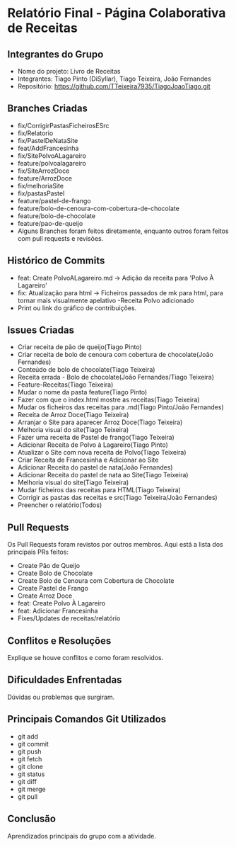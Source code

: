 # Relatório Final - Página Colaborativa de Receitas

## Integrantes do Grupo

* Nome do projeto: Livro de Receitas
* Integrantes: Tiago Pinto (DiSyllar), Tiago Teixeira, João Fernandes
* Repositório: https://github.com/TTeixeira7935/TiagoJoaoTiago.git

## Branches Criadas

* fix/CorrigirPastasFicheirosESrc
* fix/Relatorio
* fix/PastelDeNataSite
* feat/AddFrancesinha
* fix/SitePolvoALagareiro
* feature/polvoalagareiro
* fix/SiteArrozDoce
* feature/ArrozDoce
* fix/melhoriaSite
* fix/pastasPastel
* feature/pastel-de-frango
* feature/bolo-de-cenoura-com-cobertura-de-chocolate
* feature/bolo-de-chocolate
* feature/pao-de-queijo
* Alguns Branches foram feitos diretamente, enquanto outros foram feitos com pull requests e revisões.

## Histórico de Commits

* feat: Create PolvoALagareiro.md -> Adição da receita para 'Polvo À Lagareiro'
* fix: Atualização para html -> Ficheiros passados de mk para html, para tornar mais visualmente apelativo -Receita Polvo adicionado
* Print ou link do gráfico de contribuições.

## Issues Criadas

* Criar receita de pão de queijo(Tiago Pinto)
* Criar receita de bolo de cenoura com cobertura de chocolate(João Fernandes)
* Conteúdo de bolo de chocolate(Tiago Teixeira)
* Receita errada - Bolo de chocolate(João Fernandes/Tiago Teixeira)
* Feature-Receitas(Tiago Teixeira)
* Mudar o nome da pasta feature(Tiago Pinto)
* Fazer com que o index.html mostre as receitas(Tiago Teixeira)
* Mudar os ficheiros das receitas para .md(Tiago Pinto/João Fernandes)
* Receita de Arroz Doce(Tiago Teixeira)
* Arranjar o Site para aparecer Arroz Doce(Tiago Teixeira)
* Melhoria visual do site(Tiago Teixeira)
* Fazer uma receita de Pastel de frango(Tiago Teixeira)
* Adicionar Receita de Polvo à Lagareiro(Tiago Pinto)
* Atualizar o Site com nova receita de Polvo(Tiago Teixeira)
* Criar Receita de Francesinha e Adicionar ao Site
* Adicionar Receita do pastel de nata(João Fernandes)
* Adicionar Receita do pastel de nata ao Site(Tiago Teixeira)
* Melhoria visual do site(Tiago Teixeira)
* Mudar ficheiros das receitas para HTML(Tiago Teixeira)
* Corrigir as pastas das receitas e src(Tiago Teixeira/João Fernandes)
* Preencher o relatório(Todos)

## Pull Requests

Os Pull Requests foram revistos por outros membros. Aqui está a lista dos principais PRs feitos:

* Create Pão de Queijo
* Create Bolo de Chocolate
* Create Bolo de Cenoura com Cobertura de Chocolate
* Create Pastel de Frango
* Create Arroz Doce
* feat: Create Polvo À Lagareiro
* feat: Adicionar Francesinha
* Fixes/Updates de receitas/relatório

## Conflitos e Resoluções

Explique se houve conflitos e como foram resolvidos.

## Dificuldades Enfrentadas

Dúvidas ou problemas que surgiram.

## Principais Comandos Git Utilizados

* git add
* git commit
* git push
* git fetch
* git clone
* git status
* git diff
* git merge
* git pull

## Conclusão

Aprendizados principais do grupo com a atividade.

